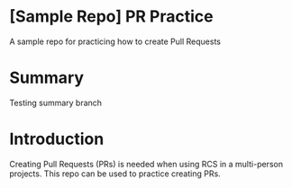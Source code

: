 # [Sample Repo] PR Practice
A sample repo for practicing how to create Pull Requests


# Summary
Testing summary branch

# Introduction
Creating Pull Requests (PRs) is needed when using RCS in a multi-person projects.
This repo can be used to practice creating PRs.

